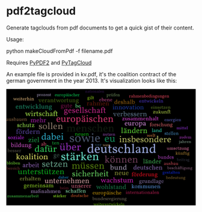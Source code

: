 pdf2tagcloud
============

Generate tagclouds from pdf documents to get a quick gist of their content.

Usage: 

python makeCloudFromPdf -f filename.pdf



Requires [PyPDF2](https://github.com/mstamy2/PyPDF2) and [PyTagCloud](https://github.com/atizo/PyTagCloud)

An example file is provided in kv.pdf, it's the coalition contract of the german government in the year 2013. It's visualization looks like this:

![tagcloud](cloud_large2.png)

